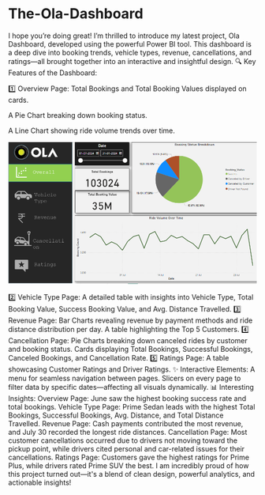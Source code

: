 # The-Ola-Dashboard

I hope you’re doing great! I’m thrilled to introduce my latest project, Ola Dashboard, developed using the powerful Power BI tool. This dashboard is a deep dive into booking trends, vehicle types, revenue, cancellations, and ratings—all brought together into an interactive and insightful design.
🔍 Key Features of the Dashboard:

1️⃣ Overview Page:
Total Bookings and Total Booking Values displayed on cards.

A Pie Chart breaking down booking status.

A Line Chart showing ride volume trends over time.

![Dashboard Screenshot](assets/dashboard.png)

2️⃣ Vehicle Type Page:
A detailed table with insights into Vehicle Type, Total Booking Value, Success Booking Value, and Avg. Distance Travelled.
3️⃣ Revenue Page:
Bar Charts revealing revenue by payment methods and ride distance distribution per day.
A table highlighting the Top 5 Customers.
4️⃣ Cancellation Page:
Pie Charts breaking down canceled rides by customer and booking status.
Cards displaying Total Bookings, Successful Bookings, Canceled Bookings, and Cancellation Rate.
5️⃣ Ratings Page:
A table showcasing Customer Ratings and Driver Ratings.
✨ Interactive Elements:
A menu for seamless navigation between pages.
Slicers on every page to filter data by specific dates—affecting all visuals dynamically.
📊 Interesting Insights:
Overview Page: June saw the highest booking success rate and total bookings.
Vehicle Type Page: Prime Sedan leads with the highest Total Bookings, Successful Bookings, Avg. Distance, and Total Distance Travelled.
Revenue Page: Cash payments contributed the most revenue, and July 30 recorded the longest ride distances.
Cancellation Page: Most customer cancellations occurred due to drivers not moving toward the pickup point, while drivers cited personal and car-related issues for their cancellations.
Ratings Page: Customers gave the highest ratings for Prime Plus, while drivers rated Prime SUV the best.
I am incredibly proud of how this project turned out—it's a blend of clean design, powerful analytics, and actionable insights!
